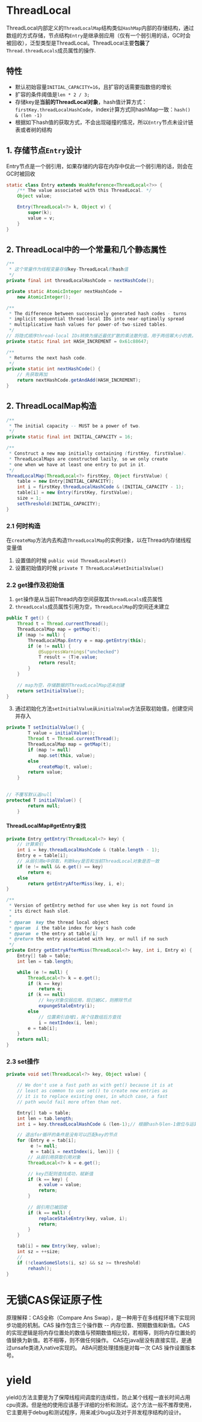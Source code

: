 # ThreadLocal
ThreadLocal内部定义的`ThreadLocalMap`结构类似`HashMap`内部的存储结构，通过数组的方式存储，节点结构`Entry`是继承弱应用（仅有一个弱引用的话，GC时会被回收），泛型类型是ThreadLocal。ThreadLocal主要**包装**了`Thread.threadLocals`成员属性的操作.

## 特性
- 默认初始容量`INITIAL_CAPACITY=16`，且扩容的话需要指数倍的增长
- 扩容的条件阈值是`len * 2 / 3;`
- 存储key是**当前的ThreadLocal对象**，hash值计算方式：`firstKey.threadLocalHashCode`，index计算方式同hashMap一致：`hash() & (len -1)`
- 根据如下hash值的获取方式，不会出现碰撞的情况，所以`Entry`节点未设计链表或者树的结构


## 1. 存储节点`Entry`设计
Entry节点是一个弱引用，如果存储的内容在内存中仅此一个弱引用的话，则会在GC时被回收
```java
static class Entry extends WeakReference<ThreadLocal<?>> {
    /** The value associated with this ThreadLocal. */
    Object value;

    Entry(ThreadLocal<?> k, Object v) {
        super(k);
        value = v;
    }
}
```
## 2. ThreadLocal中的一个常量和几个静态属性
```java
/**
 * 这个常量作为线程变量存储key-ThreadLocal的hash值
 */
private final int threadLocalHashCode = nextHashCode();

private static AtomicInteger nextHashCode =
    new AtomicInteger();

/**
 * The difference between successively generated hash codes - turns
 * implicit sequential thread-local IDs into near-optimally spread
 * multiplicative hash values for power-of-two-sized tables.
 */
// 将隐式顺序thread-local IDs转换为接近最优扩散的乘法散列值，用于两倍幂大小的表。
private static final int HASH_INCREMENT = 0x61c88647;

/**
 * Returns the next hash code. 
 */
private static int nextHashCode() {
    // 先获取再加
    return nextHashCode.getAndAdd(HASH_INCREMENT);
}
```
## 2. ThreadLocalMap构造
```java
/**
 * The initial capacity -- MUST be a power of two.
 */
private static final int INITIAL_CAPACITY = 16;

/**
 * Construct a new map initially containing (firstKey, firstValue).
 * ThreadLocalMaps are constructed lazily, so we only create
 * one when we have at least one entry to put in it.
 */
ThreadLocalMap(ThreadLocal<?> firstKey, Object firstValue) {
    table = new Entry[INITIAL_CAPACITY];
    int i = firstKey.threadLocalHashCode & (INITIAL_CAPACITY - 1);
    table[i] = new Entry(firstKey, firstValue);
    size = 1;
    setThreshold(INITIAL_CAPACITY);
}
```
### 2.1 何时构造
在`createMap`方法内去构造`ThreadLocalMap`的实例对象，以在Thread内存储线程变量值
1. 设置值的时候 `public void ThreadLocal#set()`
2. 设置初始值的时候 `private T ThreadLocal#setInitialValue()`

### 2.2 get操作及初始值
1. `get`操作是从当前Thread内存空间获取其`threadLocals`成员属性
2. `threadLocals`成员属性引用为空，`ThreadLocalMap`的空间还未建立
```java
public T get() {
    Thread t = Thread.currentThread();
    ThreadLocalMap map = getMap(t);
    if (map != null) {
        ThreadLocalMap.Entry e = map.getEntry(this);
        if (e != null) {
            @SuppressWarnings("unchecked")
            T result = (T)e.value;
            return result;
        }
    }
    
    // map为空，存储数据的ThreadLocalMap还未创建
    return setInitialValue();
}
```
3. 通过初始化方法`setInitialValue`从`initialValue`方法获取初始值，创建空间并存入
```java
private T setInitialValue() {
        T value = initialValue();
        Thread t = Thread.currentThread();
        ThreadLocalMap map = getMap(t);
        if (map != null)
            map.set(this, value);
        else
            createMap(t, value);
        return value;
    }
    
    
// 不覆写默认返null
protected T initialValue() {
        return null;
    }
```

#### ThreadLocalMap#getEntry查找
```java
private Entry getEntry(ThreadLocal<?> key) {
    // 计算索引
    int i = key.threadLocalHashCode & (table.length - 1);
    Entry e = table[i];
    // 从弱引用e中获取，判断key是否和当前ThreadLocal对象是否一致
    if (e != null && e.get() == key)
        return e;
    else
        return getEntryAfterMiss(key, i, e);
}

/**
 * Version of getEntry method for use when key is not found in
 * its direct hash slot.
 *
 * @param  key the thread local object
 * @param  i the table index for key's hash code
 * @param  e the entry at table[i]
 * @return the entry associated with key, or null if no such
 */
private Entry getEntryAfterMiss(ThreadLocal<?> key, int i, Entry e) {
    Entry[] tab = table;
    int len = tab.length;

    while (e != null) {
        ThreadLocal<?> k = e.get();
        if (k == key)
            return e;
        if (k == null)
            // key对象仅弱应用，现已被GC，则擦除节点
            expungeStaleEntry(i);
        else
            // 位置索引自增1，挨个往数组后方查找
            i = nextIndex(i, len);
        e = tab[i];
    }
    return null;
}
```

### 2.3 set操作
```java
private void set(ThreadLocal<?> key, Object value) {

    // We don't use a fast path as with get() because it is at
    // least as common to use set() to create new entries as
    // it is to replace existing ones, in which case, a fast
    // path would fail more often than not.

    Entry[] tab = table;
    int len = tab.length;
    int i = key.threadLocalHashCode & (len-1);// 根据hash与len-1做位与运算

    // 退出for循环的条件是没有可以匹配key的节点
    for (Entry e = tab[i];
         e != null;
         e = tab[i = nextIndex(i, len)]) {
        // 从弱引用获取引用对象
        ThreadLocal<?> k = e.get();

        // key匹配则查找成功，赋新值
        if (k == key) {
            e.value = value;
            return;
        }
        
        // 弱引用已被回收
        if (k == null) {
            replaceStaleEntry(key, value, i);
            return;
        }
    }

    tab[i] = new Entry(key, value);
    int sz = ++size;
    // 
    if (!cleanSomeSlots(i, sz) && sz >= threshold)
        rehash();
}
```

# 无锁CAS保证原子性
原理解释：CAS全称（Compare Ans Swap），是一种用于在多线程环境下实现同步功能的机制。CAS 操作包含三个操作数 -- 内存位置、预期数值和新值。CAS 的实现逻辑是将内存位置处的数值与预期数值相比较，若相等，则将内存位置处的值替换为新值。若不相等，则不做任何操作。
CAS在java层没有直接实现，是通过unsafe类进入native实现的。
ABA问题处理措施是对每一次 CAS 操作设置版本号。

# yield
yield()方法主要是为了保障线程间调度的连续性，防止某个线程一直长时间占用cpu资源。但是他的使用应该基于详细的分析和测试。这个方法一般不推荐使用，它主要用于debug和测试程序，用来减少bug以及对于并发程序结构的设计。